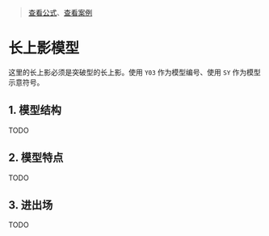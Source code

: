 > [查看公式](./Y03-公式.md)、[查看案例](./Y03-案例.md)

# 长上影模型

这里的长上影必须是突破型的长上影。使用 `Y03` 作为模型编号、使用 `SY` 作为模型示意符号。

## 1. 模型结构

TODO

## 2. 模型特点

TODO

## 3. 进出场

TODO
